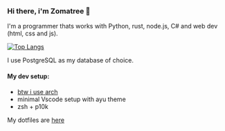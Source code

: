 ### Hi there, i'm Zomatree 👋

I'm a programmer thats works with Python, rust, node.js, C# and web dev (html, css and js).

[![Top Langs](https://github-readme-stats.vercel.app/api/top-langs/?username=zomatree&theme=onedark&layout=compact)](https://github.com/Zomatree)

I use PostgreSQL as my database of choice.

#### My dev setup:
- [btw i use arch](https://iusearchbtw.lol/)
- minimal Vscode setup with ayu theme
- zsh + p10k

My dotfiles are [here](https://github.com/Zomatree/dotfiles)
